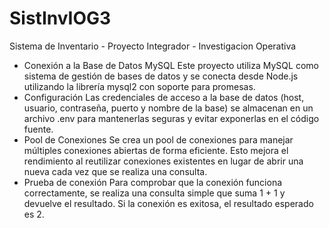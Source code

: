 # SistInvIOG3
Sistema de Inventario - Proyecto Integrador - Investigacion Operativa


- Conexión a la Base de Datos MySQL
Este proyecto utiliza MySQL como sistema de gestión de bases de datos y se conecta desde Node.js utilizando la librería mysql2 con soporte para promesas.
- Configuración
Las credenciales de acceso a la base de datos (host, usuario, contraseña, puerto y nombre de la base) se almacenan en un archivo .env para mantenerlas seguras y evitar exponerlas en el código fuente.
- Pool de Conexiones
Se crea un pool de conexiones para manejar múltiples conexiones abiertas de forma eficiente. Esto mejora el rendimiento al reutilizar conexiones existentes en lugar de abrir una nueva cada vez que se realiza una consulta.
- Prueba de conexión
Para comprobar que la conexión funciona correctamente, se realiza una consulta simple que suma 1 + 1 y devuelve el resultado. Si la conexión es exitosa, el resultado esperado es 2.
